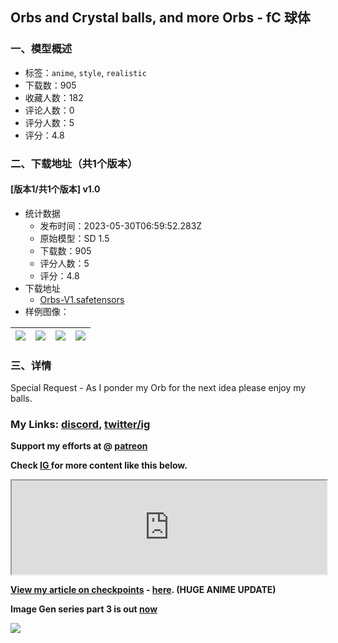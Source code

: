 ## Orbs and Crystal balls, and more Orbs - fC 球体
### 一、模型概述

- 标签：`anime`, `style`, `realistic`
- 下载数：905
- 收藏人数：182
- 评论人数：0
- 评分人数：5
- 评分：4.8

### 二、下载地址（共1个版本）

#### [版本1/共1个版本] v1.0

- 统计数据
  - 发布时间：2023-05-30T06:59:52.283Z
  - 原始模型：SD 1.5
  - 下载数：905
  - 评分人数：5
  - 评分：4.8
- 下载地址
  - [Orbs-V1.safetensors](https://civitai.com/api/download/models/85279)
- 样例图像：

| <img src="https://image.civitai.com/xG1nkqKTMzGDvpLrqFT7WA/2dfae2bc-23b8-4001-abf7-5bdd0a30db6f/width=450/965306.jpeg" /> | <img src="https://image.civitai.com/xG1nkqKTMzGDvpLrqFT7WA/f0cb198c-994a-4513-8df9-02dcd5913a1c/width=450/965363.jpeg" /> | <img src="https://image.civitai.com/xG1nkqKTMzGDvpLrqFT7WA/b5ae2b07-ac56-4193-9949-e908eb80c73f/width=450/965368.jpeg" /> | <img src="https://image.civitai.com/xG1nkqKTMzGDvpLrqFT7WA/767b33a1-9bab-4459-9a74-28f1e3217456/width=450/965310.jpeg" /> |
| ---- | ---- | ---- | ---- |


### 三、详情
<p>Special Request - As I ponder my Orb for the next idea please enjoy my balls.</p><h3 id="dm-at-httpstwittercomfitcorderai"><strong>My Links: </strong><a target="_blank" rel="ugc" href="https://discord.gg/v8wqjWc9Eh"><strong>discord</strong></a><strong>, </strong><a target="_blank" rel="ugc" href="https://linktr.ee/fitcorder"><strong>twitter/ig</strong></a></h3><p><strong>Support my efforts at @ </strong><a target="_blank" rel="ugc" href="https://patreon.com/fitCorderAI"><strong>patreon</strong></a></p><p><strong>Check </strong><a target="_blank" rel="ugc" href="https://linktr.ee/fitcorder"><strong>IG </strong></a><strong>for more content like this below.</strong></p><div data-type="instagram"><iframe src="https://www.instagram.com/p/CtrfgOeRnRe/embed" width="100%" height="auto"></iframe></div><p><strong><u>View my article on checkpoints</u> - </strong><a target="_blank" rel="ugc" href="https://civitai.com/articles/345/fitcorders-checkpoint-guide-v1"><strong>here</strong></a><strong>. (HUGE ANIME UPDATE)</strong></p><p><strong>Image Gen series part 3 is out </strong><a target="_blank" rel="ugc" href="https://civitai.com/articles/416/fitcorders-guide-to-image-generation-part-3-actual-art"><strong>now</strong></a></p><p><strong><img src="https://image.civitai.com/xG1nkqKTMzGDvpLrqFT7WA/1a7b8b5c-e39f-4e18-ad6d-4f93993264fe/width=525/1a7b8b5c-e39f-4e18-ad6d-4f93993264fe.jpeg" /></strong></p>